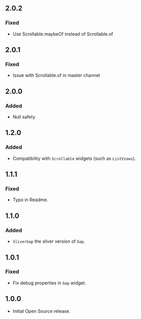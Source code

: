 ## 2.0.2
### Fixed
- Use Scrollable.maybeOf instead of Scrollable.of

## 2.0.1
### Fixed
- Issue with Scrollable.of in master channel

## 2.0.0
### Added
- Null safety

## 1.2.0
### Added
- Compatibility with `Scrollable` widgets (such as `ListViews`).

## 1.1.1
### Fixed
- Typo in Readme.

## 1.1.0
### Added
- `SliverGap` the sliver version of `Gap`.

## 1.0.1
### Fixed
- Fix debug properties in `Gap` widget.

## 1.0.0
- Initial Open Source release.